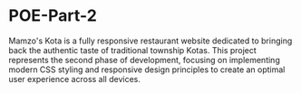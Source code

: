 # POE-Part-2
Mamzo's Kota is a fully responsive restaurant website dedicated to bringing back the authentic taste of traditional township Kotas. This project represents the second phase of development, focusing on implementing modern CSS styling and responsive design principles to create an optimal user experience across all devices.
